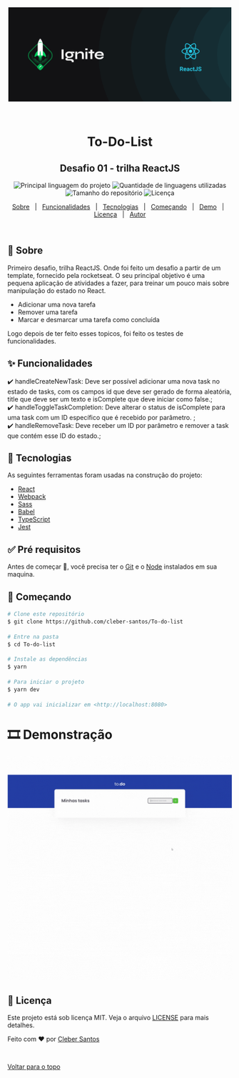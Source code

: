 <div align="center" id="top"> 
  <img src="/public/logo_ignite_react.png" alt="logo_ignite" width="500px" />

&#xa0;

</div>

<h1 align="center">To-Do-List</h1>
<h2 align="center">Desafio 01 - trilha ReactJS</h2>

<p align="center">
  <img alt="Principal linguagem do projeto" src="https://img.shields.io/github/languages/top/cleber-santos/To-do-list?color=#273FAD">

  <img alt="Quantidade de linguagens utilizadas" src="https://img.shields.io/github/languages/count/cleber-santos/To-do-list?color=#273FAD">

  <img alt="Tamanho do repositório" src="https://img.shields.io/github/repo-size/cleber-santos/To-do-list?color=#273FAD">

  <img alt="Licença" src="https://img.shields.io/github/license/cleber-santos/To-do-list?color=#273FAD">

</p>

<p align="center">
  <a href="#dart-sobre">Sobre</a> &#xa0; | &#xa0; 
  <a href="#sparkles-funcionalidades">Funcionalidades</a> &#xa0; | &#xa0;
  <a href="#rocket-tecnologias">Tecnologias</a> &#xa0; | &#xa0;
  <a href="#checkered_flag-começando">Começando</a> &#xa0; | &#xa0;
  <a href="#film_strip-demonstração">Demo</a> &#xa0; | &#xa0;
  <a href="#memo-licença">Licença</a> &#xa0; | &#xa0;
  <a href="https://github.com/cleber-santos" target="_blank">Autor</a>
</p>

<br>

## :dart: Sobre

Primeiro desafio, trilha ReactJS.
Onde foi feito um desafio a partir de um template, fornecido pela rocketseat.
O seu principal objetivo é uma pequena aplicação de atividades a fazer, para treinar um pouco mais sobre manipulação do estado no React.

- Adicionar uma nova tarefa
- Remover uma tarefa
- Marcar e desmarcar uma tarefa como concluída

Logo depois de ter feito esses topicos, foi feito os testes de funcionalidades.

## :sparkles: Funcionalidades

:heavy_check_mark: handleCreateNewTask: Deve ser possível adicionar uma nova task no estado de tasks, com os campos id que deve ser gerado de forma aleatória, title que deve ser um texto e isComplete que deve iniciar como false.;\
:heavy_check_mark: handleToggleTaskCompletion: Deve alterar o status de isComplete para uma task com um ID específico que é recebido por parâmetro. ;\
:heavy_check_mark: handleRemoveTask: Deve receber um ID por parâmetro e remover a task que contém esse ID do estado.;

## :rocket: Tecnologias

As seguintes ferramentas foram usadas na construção do projeto:

- [React](https://pt-br.reactjs.org/)
- [Webpack](https://webpack.js.org/)
- [Sass](https://sass-lang.com/)
- [Babel](https://babeljs.io/)
- [TypeScript](https://www.typescriptlang.org/)
- [Jest](https://jestjs.io/pt-BR/)

## :white_check_mark: Pré requisitos

Antes de começar :checkered_flag:, você precisa ter o [Git](https://git-scm.com) e o [Node](https://nodejs.org/en/) instalados em sua maquina.

## :checkered_flag: Começando

```bash
# Clone este repositório
$ git clone https://github.com/cleber-santos/To-do-list

# Entre na pasta
$ cd To-do-list

# Instale as dependências
$ yarn

# Para iniciar o projeto
$ yarn dev

# O app vai inicializar em <http://localhost:8080>
```

# :film_strip: Demonstração

![demo_Gif](./public/to-do-gif.gif)

## :memo: Licença

Este projeto está sob licença MIT. Veja o arquivo [LICENSE](LICENSE) para mais detalhes.

Feito com :heart: por <a href="https://github.com/cleber-santos" target="_blank">Cleber Santos</a>

&#xa0;

<a href="#top">Voltar para o topo</a>

